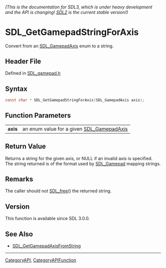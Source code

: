 ###### (This is the documentation for SDL3, which is under heavy development and the API is changing! [SDL2](https://wiki.libsdl.org/SDL2/) is the current stable version!)
# SDL_GetGamepadStringForAxis

Convert from an [SDL_GamepadAxis](SDL_GamepadAxis) enum to a string.

## Header File

Defined in [SDL_gamepad.h](https://github.com/libsdl-org/SDL/blob/main/include/SDL3/SDL_gamepad.h)

## Syntax

```c
const char * SDL_GetGamepadStringForAxis(SDL_GamepadAxis axis);

```

## Function Parameters

|              |                                                              |
| ------------ | ------------------------------------------------------------ |
| **axis**     | an enum value for a given [SDL_GamepadAxis](SDL_GamepadAxis) |

## Return Value

Returns a string for the given axis, or NULL if an invalid axis is
specified. The string returned is of the format used by
[SDL_Gamepad](SDL_Gamepad) mapping strings.

## Remarks

The caller should not [SDL_free](SDL_free)() the returned string.

## Version

This function is available since SDL 3.0.0.

## See Also

* [SDL_GetGamepadAxisFromString](SDL_GetGamepadAxisFromString)

----
[CategoryAPI](CategoryAPI), [CategoryAPIFunction](CategoryAPIFunction)

